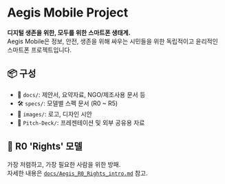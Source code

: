 # Aegis Mobile Project

**디지털 생존을 위한, 모두를 위한 스마트폰 생태계.**  
Aegis Mobile은 정보, 안전, 생존을 위해 싸우는 시민들을 위한 독립적이고 윤리적인 스마트폰 프로젝트입니다.

## 📦 구성
- 📄 `docs/`: 제안서, 요약자료, NGO/제조사용 문서 등
- 🛠️ `specs/`: 모델별 스펙 문서 (R0 ~ R5)
- 🎨 `images/`: 로고, 디자인 시안
- 🎯 `Pitch-Deck/`: 프레젠테이션 및 외부 공유용 자료

## 🌱 R0 'Rights' 모델
가장 저렴하고, 가장 필요한 사람을 위한 방패.  
자세한 내용은 [`docs/Aegis_R0_Rights_intro.md`](docs/Aegis_R0_Rights_intro.md) 참고.
